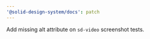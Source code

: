 ```yaml
---
'@solid-design-system/docs': patch
---
```


Add missing alt attribute on `sd-video` screenshot tests.
